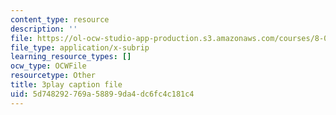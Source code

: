 ```yaml
---
content_type: resource
description: ''
file: https://ol-ocw-studio-app-production.s3.amazonaws.com/courses/8-01sc-classical-mechanics-fall-2016/5d748292769a58899da4dc6fc4c181c4_4r1xgrWbALg.vtt
file_type: application/x-subrip
learning_resource_types: []
ocw_type: OCWFile
resourcetype: Other
title: 3play caption file
uid: 5d748292-769a-5889-9da4-dc6fc4c181c4
---
```

